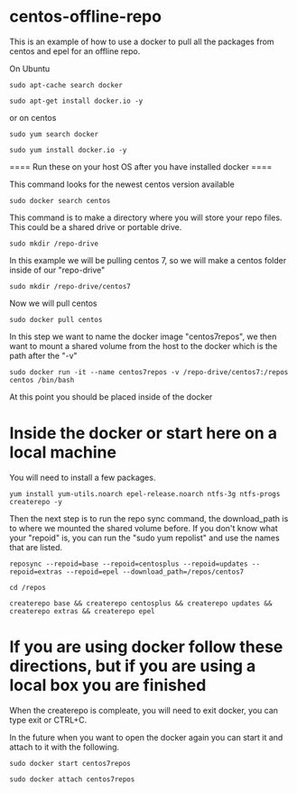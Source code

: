 # centos-offline-repo
This is an example of how to use a docker to pull all the packages from centos and epel for an offline repo.



On Ubuntu

```
sudo apt-cache search docker

sudo apt-get install docker.io -y
```

or on centos

```
sudo yum search docker 

sudo yum install docker.io -y
```

==== Run these on your host OS after you have installed docker ====

This command looks for the newest centos version available


```
sudo docker search centos
```


This command is to make a directory where you will store your repo files. This could be a shared drive or portable drive.


```
sudo mkdir /repo-drive
```

In this example we will be pulling centos 7, so we will make a centos folder inside of our "repo-drive"

```
sudo mkdir /repo-drive/centos7
```

Now we will pull centos


```
sudo docker pull centos
```

In this step we want to name the docker image "centos7repos",
we then want to mount a shared volume from the host to the docker which is the path after the "-v"


```
sudo docker run -it --name centos7repos -v /repo-drive/centos7:/repos centos /bin/bash
```

At this point you should be placed inside of the docker


# Inside the docker or start here on a local machine
You will need to install a few packages.

```
yum install yum-utils.noarch epel-release.noarch ntfs-3g ntfs-progs createrepo -y
```

Then the next step is to run the repo sync command, the download_path is to where we mounted the shared volume before.
If you don't know what your "repoid" is, you can run the "sudo yum repolist" and use the names that are listed.

```
reposync --repoid=base --repoid=centosplus --repoid=updates --repoid=extras --repoid=epel --download_path=/repos/centos7

cd /repos

createrepo base && createrepo centosplus && createrepo updates && createrepo extras && createrepo epel
```

# If you are using docker follow these directions, but if you are using a local box you are finished
When the createrepo is compleate, you will need to exit docker, you can type exit or CTRL+C.

In the future when you want to open the docker again you can start it and attach to it with the following.

```
sudo docker start centos7repos

sudo docker attach centos7repos
```
